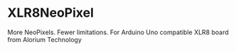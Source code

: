 # XLR8NeoPixel
More NeoPixels. Fewer limitations. For Arduino Uno compatible XLR8 board from Alorium Technology
